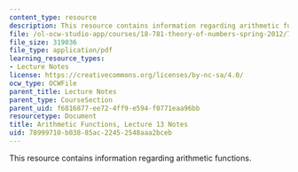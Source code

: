```yaml
---
content_type: resource
description: This resource contains information regarding arithmetic functions.
file: /ol-ocw-studio-app/courses/18-781-theory-of-numbers-spring-2012/78999710b03885ac22452548aaa2bceb_MIT18_781S12_lec13.pdf
file_size: 319036
file_type: application/pdf
learning_resource_types:
- Lecture Notes
license: https://creativecommons.org/licenses/by-nc-sa/4.0/
ocw_type: OCWFile
parent_title: Lecture Notes
parent_type: CourseSection
parent_uid: f6816877-ee72-4ff9-e594-f0771eaa96bb
resourcetype: Document
title: Arithmetic Functions, Lecture 13 Notes
uid: 78999710-b038-85ac-2245-2548aaa2bceb
---
```

This resource contains information regarding arithmetic functions.
